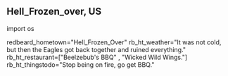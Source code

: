 ## Hell_Frozen_over, US
import os

redbeard_hometown="Hell_Frozen_Over"
rb_ht_weather="It was not cold, but then the Eagles got back together and ruined everything."
rb_ht_restaurant=["Beelzebub's BBQ" , "Wicked Wild Wings."]
rb_ht_thingstodo="Stop being on fire, go get BBQ."

